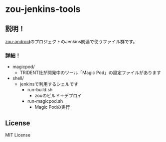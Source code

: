 zou-jenkins-tools
=================

## 説明！

[zou-android](https://github.com/yamacraft/zou-android)のプロジェクトのJenkins関連で使うファイル群です。

### 詳細！

- magicpod/
    - TRIDENT社が開発中のツール「Magic Pod」の設定ファイルがあります
- shell/
    - jenkinsで利用するシェルです
        - run-build.sh
            - zouのビルド＋デプロイ
        - run-magicpod.sh
            - Magic Podの実行

## License

MIT License